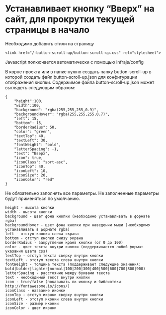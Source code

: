 # Устанавливает кнопку “Вверх” на сайт, для прокрутки текущей страницы в начало

Необходимо добавить стили на страницу
```
<link href="/-button-scroll-up/button-scroll-up.css" rel="stylesheet">
```
Javascript полкючается автоматически с помощью infrajs/config



В корне проекта или в папке нужно создать папку button-scroll-up в которой создать файл button-scroll-up.json для конфигурации отображения кнопки.
Содержимое файла button-scroll-up.json может выглядеть следующим образом:
```
{
	"height":100,
	"width":100,
	"background": "rgba(255,255,255,0.9)",
	"backgroundHover": "rgba(255,255,255,0.7)",
	"left": 15,
	"bottom": 15,
	"borderRadius": 50,
	"color": "green",
	"textTop": 40,
	"textLeft": 30,
	"fontWeight": "bold",
	"letterSpacing": -1,
	"text": "Вверх",
	"icon": true,
	"iconClass": "sort-asc",
	"iconTop": 40,
	"iconLeft": 10,
	"iconSize": 20,
	"iconColor": "red"
}
```
Не обязательно заполнять все параметры. Не заполненные параметры будут применяться по умолчанию.
```
height - высота кнопки
width - высота кнопки
background - цвет фона кнопки (необходимо устанавливать в формате rgba)
backgroundHover - цвет фона кнопки при наведении мыши (необходимо устанавливать в формате rgba)
left - отступ кнопки слева экрана
bottom - отступ кнопки снизу экрана
borderRadius - закругление краев кнопки (от 0 до 100)
color - цвет текста внутри кнопки (поддерживается любой формат указания цвета css)
textTop - отступ текста сверху внутри кнопки
textLeft - отступ текста слева внутри кнопки
fontWeight - толщина текста (поддерживает следующие значения: bold|bolder|lighter|normal|100|200|300|400|500|600|700|800|900)
letterSpacing - расстояние между буквами текста
text - необходимый текст внутри кнопки
icon - true/false (показывать ли иконку и библиотеки http://fontawesome.io/icons/)
iconClass - название иконки
iconTop - отступ иконки сверху внутри кнопки
iconLeft - отступ иконки слева внутри кнопки
iconSize - размер иконки
iconColor - цвет иконки
```

